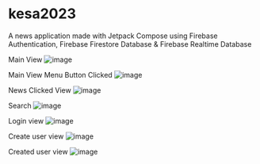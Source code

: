 # kesa2023
A news application made with Jetpack Compose using Firebase Authentication, Firebase Firestore Database & Firebase Realtime Database

Main View
![image](https://github.com/t0turi00/kesa2023/assets/79054967/0548ecf4-72cd-4e69-b4ce-d8ba74fd5893)

Main View Menu Button Clicked
![image](https://github.com/t0turi00/kesa2023/assets/79054967/5989d570-4e3b-4c75-a164-921761eb4554)

News Clicked View
![image](https://github.com/t0turi00/kesa2023/assets/79054967/37577587-f950-45b7-a773-11d561702b80)

Search
![image](https://github.com/t0turi00/kesa2023/assets/79054967/2f0bfd1c-d364-4449-92c8-c720b85abdbc)

Login view
![image](https://github.com/t0turi00/kesa2023/assets/79054967/678bec99-1fa6-490c-be45-632be15008a4)

Create user view
![image](https://github.com/t0turi00/kesa2023/assets/79054967/0f2ba076-87fb-4bf8-8048-db1b33a4312f)

Created user view
![image](https://github.com/t0turi00/kesa2023/assets/79054967/c5a7d68c-d1ee-481e-9ef3-9284beb74785)

